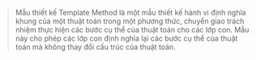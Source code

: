 > Mẫu thiết kế Template Method là một mẫu thiết kế hành vi định nghĩa khung của một thuật toán trong một phương thức, chuyển giao trách nhiệm thực hiện các bước cụ thể của thuật toán cho các lớp con. Mẫu này cho phép các lớp con định nghĩa lại các bước cụ thể của thuật toán mà không thay đổi cấu trúc của thuật toán.
